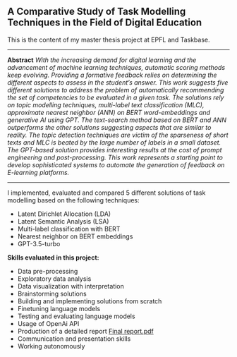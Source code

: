 ## A Comparative Study of Task Modelling Techniques in the Field of Digital Education
This is the content of my master thesis project at EPFL and Taskbase. 
<hr/>

**Abstract**
*With the increasing demand for digital learning and the advancement of machine learning techniques, automatic scoring methods keep evolving. Providing a formative feedback relies on determining the different aspects to assess in the student’s answer. This work suggests five different solutions to address the problem of automatically recommending the set of competencies to be evaluated in a given task. The solutions rely on topic modelling techniques, multi-label text classification (MLC), approximate nearest neighbor (ANN) on BERT word-embeddings and generative AI using GPT. The text-search method based on BERT and ANN outperforms the other solutions suggesting aspects that are similar to reality. The topic detection techniques are victim of the sparseness of short texts and MLC is
beated by the large number of labels in a small dataset. The GPT-based solution provides interesting results at the cost of prompt engineering and post-processing. This work represents a starting point to develop sophisticated systems to automate the generation of feedback on E-learning platforms.*
<hr/>

I implemented, evaluated and compared 5 different solutions of task modelling based on the following techniques:

- Latent Dirichlet Allocation (LDA)
- Latent Semantic Analysis (LSA)
- Multi-label classification with BERT
- Nearest neighbor on BERT embeddings
- GPT-3.5-turbo

**Skills evaluated in this project:**
- Data pre-processing
- Exploratory data analysis
- Data visualization with interpretation
- Brainstorming solutions
- Building and implementing solutions from scratch
- Finetuning language models
- Testing and evaluating language models
- Usage of OpenAi API
- Production of a detailed report [Final report.pdf](https://github.com/ghalifaten/master_thesis/blob/main/Final%20report.pdf)
- Communication and presentation skills
- Working autonomously 
